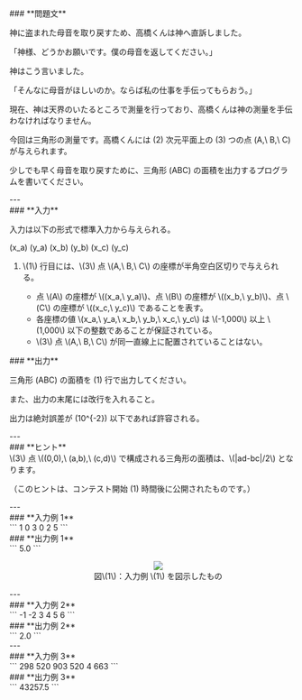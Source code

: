 <div>

<div>
### **問題文**
<section>

神に盗まれた母音を取り戻すため、高橋くんは神へ直訴しました。

「神様、どうかお願いです。僕の母音を返してください。」

神はこう言いました。

「そんなに母音がほしいのか。ならば私の仕事を手伝ってもらおう。」


現在、神は天界のいたるところで測量を行っており、高橋くんは神の測量を手伝わなければなりません。

今回は三角形の測量です。高橋くんには \(2\) 次元平面上の \(3\) つの点 \(A,\ B,\ C\) が与えられます。

少しでも早く母音を取り戻すために、三角形 \(ABC\) の面積を出力するプログラムを書いてください。
</section>
</div>
---
<div>
### **入力**
<section>

入力は以下の形式で標準入力から与えられる。

<div>

\(x_a\) \(y_a\) \(x_b\) \(y_b\) \(x_c\) \(y_c\)

</div>

<ol>
<li>
\(1\) 行目には、\(3\) 点 \(A,\ B,\ C\) の座標が半角空白区切りで与えられる。</li>
<ul>
<li>
点 \(A\) の座標が \((x_a,\ y_a)\)、点 \(B\) の座標が \((x_b,\ y_b)\)、点 \(C\) の座標が \((x_c,\ y_c)\) であることを表す。</li>
<li>
各座標の値 \(x_a,\ y_a,\ x_b,\ y_b,\ x_c,\ y_c\) は \(-1,000\) 以上 \(1,000\) 以下の整数であることが保証されている。</li>
<li>
\(3\) 点 \(A,\ B,\ C\) が同一直線上に配置されていることはない。</li>
</ul>
</ol>
</section>
</div>
<div>
### **出力**
<section>

三角形 \(ABC\) の面積を \(1\) 行で出力してください。

また、出力の末尾には改行を入れること。

出力は絶対誤差が \(10^{-2}\) 以下であれば許容される。
</section>
</div>
---
<div>
### **ヒント**
<section>
\(3\) 点 \((0,0),\ (a,b),\ (c,d)\) で構成される三角形の面積は、\(|ad-bc|/2\) となります。

（このヒントは、コンテスト開始 \(1\) 時間後に公開されたものです。）
</section>
</div>
---
<div>
### **入力例 1**
<section>
```
1 0 3 0 2 5
```
</section>
</div>
<div>
### **出力例 1**
<section>
```
5.0
```
<ul>
<div style="text-align: center;">
<img src="https://atcoder.jp/img/abc/002/3_1.png">
</img>
<div>
図\(1\)：入力例 \(1\) を図示したもの</div>
</div>
</ul>
</section>
</div>
---
<div>
### **入力例 2**
<section>
```
-1 -2 3 4 5 6
```
</section>
</div>
<div>
### **出力例 2**
<section>
```
2.0
```
</section>
</div>
---
<div>
### **入力例 3**
<section>
```
298 520 903 520 4 663
```
</section>
</div>
<div>
### **出力例 3**
<section>
```
43257.5
```
</section>
</div>

</div>
